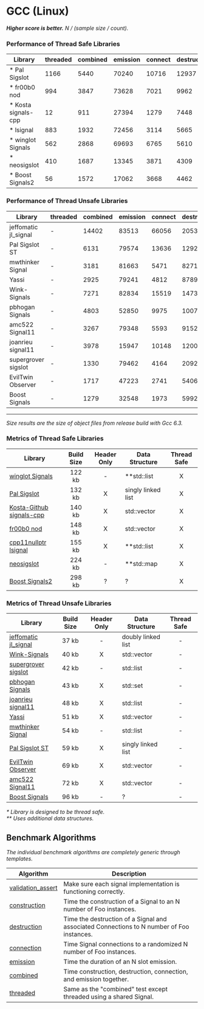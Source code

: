 
# GCC (Linux)

**_Higher score is better._** _N / (sample size / count)._

### Performance of Thread Safe Libraries

| Library | threaded | combined | emission | connect | destruct | construct | total |
|---------|----------|----------|----------|---------|----------|-----------|-------|
| * Pal Sigslot | 1166 | 5440 | 70240 | 10716 | 12937 | 163314 | 263813 |
| * fr00b0 nod | 994 | 3847 | 73628 | 7021 | 9962 | 164957 | 260409 |
| * Kosta signals-cpp | 12 | 911 | 27394 | 1279 | 7448 | 192119 | 229164 |
| * lsignal | 883 | 1932 | 72456 | 3114 | 5665 | 142482 | 226531 |
| * winglot Signals | 562 | 2868 | 69693 | 6765 | 5610 | 54596 | 140094 |
| * neosigslot | 410 | 1687 | 13345 | 3871 | 4309 | 90011 | 113634 |
| * Boost Signals2 | 56 | 1572 | 17062 | 3668 | 4462 | 15082 | 41902 |

### Performance of Thread Unsafe Libraries

| Library | threaded | combined | emission | connect | destruct | construct | total |
|---------|----------|----------|----------|---------|----------|-----------|-------|
| jeffomatic jl_signal | - | 14402 | 83513 | 66056 | 20536 | 124488 | 308996 |
| Pal Sigslot ST | - | 6131 | 79574 | 13636 | 12923 | 174087 | 286351 |
| mwthinker Signal | - | 3181 | 81663 | 5471 | 8271 | 174375 | 272962 |
| Yassi | - | 2925 | 79241 | 4812 | 8789 | 168052 | 263818 |
| Wink-Signals | - | 7271 | 82834 | 15519 | 14730 | 141276 | 261631 |
| pbhogan Signals | - | 4803 | 52850 | 9975 | 10074 | 179176 | 256877 |
| amc522 Signal11 | - | 3267 | 79348 | 5593 | 9152 | 158937 | 256297 |
| joanrieu signal11 | - | 3978 | 15947 | 10148 | 12002 | 187540 | 229615 |
| supergrover sigslot | - | 1330 | 79462 | 4164 | 2092 | 138097 | 225145 |
| EvilTwin Observer | - | 1717 | 47223 | 2741 | 5406 | 141403 | 198489 |
| Boost Signals | - | 1279 | 32548 | 1973 | 5992 | 37808 | 79601 |

___
_Size results are the size of object files from release build with Gcc 6.3._

### Metrics of Thread Safe Libraries

| Library | Build Size | Header Only | Data Structure | Thread Safe |
| ------- |:----------:|:-----------:| -------------- |:-----------:|
| [winglot Signals](https://github.com/winglot/Signals) | 122 kb | - | **std::list | X |
| [Pal Sigslot](https://github.com/palacaze/sigslot) | 132 kb | X | singly linked list | X |
| [Kosta-Github signals-cpp](https://github.com/Kosta-Github/signals-cpp) | 140 kb | X | std::vector | X |
| [fr00b0 nod](https://github.com/fr00b0/nod) | 148 kb | X | std::vector | X |
| [cpp11nullptr lsignal](https://github.com/cpp11nullptr/lsignal) | 155 kb | X | **std::list | X |
| [neosigslot](http://www.i42.co.uk/stuff/neosigslot.htm) | 224 kb | - | **std::map | X |
| [Boost Signals2](http://www.boost.org/doc/libs/1_58_0/doc/html/signals2.html) | 298 kb | ? | ? | X |

### Metrics of Thread Unsafe Libraries

| Library | Build Size | Header Only | Data Structure | Thread Safe |
| ------- |:----------:|:-----------:| -------------- |:-----------:|
| [jeffomatic jl_signal](https://github.com/jeffomatic/jl_signal) | 37 kb | - | doubly linked list | - |
| [Wink-Signals](https://github.com/miguelmartin75/Wink-Signals) | 40 kb | X | std::vector | - |
| [supergrover sigslot](https://github.com/supergrover/sigslot) | 42 kb | - | std::list | - |
| [pbhogan Signals](https://github.com/pbhogan/Signals) | 43 kb | X | std::set | - |
| [joanrieu signal11](https://github.com/joanrieu/signal11) | 48 kb | X | std::list | - |
| [Yassi](http://www.codeproject.com/Articles/867044/Yassi-Yet-Another-Signal-Slot-Implementation) | 51 kb | X | std::vector | - |
| [mwthinker Signal](https://github.com/mwthinker/Signal) | 54 kb | - | std::list | - |
| [Pal Sigslot ST](https://github.com/palacaze/sigslot) | 59 kb | X | singly linked list | - |
| [EvilTwin Observer](http://eviltwingames.com/blog/the-observer-pattern-revisited/) | 69 kb | X | std::vector | - |
| [amc522 Signal11](https://github.com/amc522/Signal11) | 72 kb | X | std::vector | - |
| [Boost Signals](http://www.boost.org/doc/libs/1_56_0/doc/html/signals.html) | 96 kb | - | ? | - |

_* Library is designed to be thread safe._
<br/>
_** Uses additional data structures._

Benchmark Algorithms
--------------------

_The individual benchmark algorithms are completely generic through templates._

| Algorithm | Description |
| --------- | ----------- |
| [validation_assert](https://github.com/NoAvailableAlias/signal-slot-benchmarks/blob/master/benchmark.hpp#L20) | Make sure each signal implementation is functioning correctly. |
| [construction](https://github.com/NoAvailableAlias/signal-slot-benchmarks/blob/master/benchmark.hpp#L49) | Time the construction of a Signal to an N number of Foo instances. |
| [destruction](https://github.com/NoAvailableAlias/signal-slot-benchmarks/blob/master/benchmark.hpp#L70) | Time the destruction of a Signal and associated Connections to N number of Foo instances. |
| [connection](https://github.com/NoAvailableAlias/signal-slot-benchmarks/blob/master/benchmark.hpp#L100) | Time Signal connections to a randomized N number of Foo instances. |
| [emission](https://github.com/NoAvailableAlias/signal-slot-benchmarks/blob/master/benchmark.hpp#L128) | Time the duration of an N slot emission. |
| [combined](https://github.com/NoAvailableAlias/signal-slot-benchmarks/blob/master/benchmark.hpp#L158) | Time construction, destruction, connection, and emission together. |
| [threaded](https://github.com/NoAvailableAlias/signal-slot-benchmarks/blob/master/benchmark.hpp#L185) | Same as the "combined" test except threaded using a shared Signal. |
<br/>
